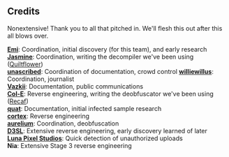## Credits

Nonextensive! Thank you to all that pitched in. We'll flesh this out after this all blows over.

[**Emi**](https://github.com/emilyploszaj/): Coordination, initial discovery (for this team), and early research  
[**Jasmine**](https://github.com/jaskarth/): Coordination, writing the decompiler we've been
using ([Quiltflower](https://github.com/QuiltMC/quiltflower/))  
[**unascribed**](https://github.com/unascribed/): Coordination of documentation, crowd control
[**williewillus**](https://github.com/williewillus/): Coordination, journalist  
[**Vazkii**](https://github.com/vazkii/): Documentation, public communications  
[**Col-E**](https://github.com/Col-E/): Reverse engineering, writing the deobfuscator we've been
using ([Recaf](https://www.coley.software/Recaf/))  
[**quat**](https://github.com/quat1024/): Documentation, initial infected sample research  
[**cortex**](https://github.com/mcrcortex/): Reverse engineering  
[**aurelium**](https://github.com/autumnaurelium/): Coordination, deobfuscation  
[**D3SL**](https://github.com/D3SL/): Extensive reverse engineering, early discovery learned of later  
[**Luna Pixel Studios**](https://lunapixelstudios.github.io/): Quick detection of unauthorized uploads  
**Nia**: Extensive Stage 3 reverse engineering  